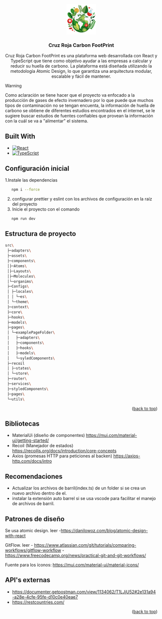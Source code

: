 <a name="readme-top"></a>

<div align="center">
  <a href="https://github.com/isabellaSolarte/Proyecto2-CruzRoja.git">
    <img src="public/icono-calculadora.png" alt="Logo" width="100" height="100">
  </a>

<h3 align="center">Cruz Roja Carbon FootPrint</h3>

  <p align="center">
    Cruz Roja Carbon FootPrint es una plataforma web desarrollada con React y TypeScript que tiene como objetivo ayudar a las empresas a calcular y reducir su huella de carbono. La plataforma está diseñada utilizando la metodología Atomic Design, lo que garantiza una arquitectura modular, escalable y fácil de mantener.
  </p>
</div>

> [!WARNING]
> Como aclaración se tiene hacer que el proyecto va enfocado a la producción de gases de efecto invernadero por lo que puede que muchos tipos de contaminación no se tengan encuenta, la información de huella de carbono se obtiene de diferentes estudios encontrados en el internet, se le sugiere buscar estudios de fuentes confiables que provean la información con la cuál se va a "alimentar" el sistema.

## Built With
- [![React][React-shield]][React-link]
- [![TypeScript][TypeScript-shield]][TypeScript-link]

## Configuración inicial
1.Instale las dependencias 
```sh
   npm i --force
   ```
2. configurar prettier y eslint con los archivos de configuración en la raíz del proyecto
3. Inicie el proyecto con el comando
```sh
   npm run dev
   ```

## Estructura de proyecto

```bash
src\
 ├─adapters\
 ├─assets\
 ├─components\
 │├─Atoms\
 │├─Layouts\
 │├─Molecules\
 │└─organims\
 ├─Configs\
 │ ├─locales\
 │ │ └─es\
 │ └─theme\
 ├─context\
 ├─core\
 ├─hooks\
 ├─models\
 ├─pages\
 │ └─examplePageFolder\
 │   ├─adapters\
 │   ├─components\
 │   ├─hooks\
 │   ├─models\
 │   └─syledComponents\
 ├─recoil
 │ ├─states\
 │ └─store\
 ├─router\
 ├─services\
 ├─styledComponents\
 ├─pages\
 └─utils\
```


<p align="right">(<a href="#readme-top">back to top</a>)</p>

[React-shield]: https://img.shields.io/badge/React-20232A?style=for-the-badge&logo=react&logoColor=61DAFB
[React-link]: https://reactjs.org/
[TypeScript-shield]: https://img.shields.io/badge/TypeScript-007ACC?style=for-the-badge&logo=typescript&logoColor=white
[TypeScript-link]: https://www.typescriptlang.org/

## Bibliotecas

- MaterialUi (diseño de componentes) https://mui.com/material-ui/getting-started/
- Recoil (Manejador de estados) https://recoiljs.org/docs/introduction/core-concepts
- Axios (promesas HTTP para peticiones al backen) https://axios-http.com/docs/intro

## Recomendaciones

- Actualizar los archivos de barril(index.ts) de un folder si se crea un nuevo archivo dentro de el.
- instalar la extensión auto barrel si se usa vscode para facilitar el manejo de archivos de barril.

## Patrones de diseño
Se usa atomic design.
leer -https://danilowoz.com/blog/atomic-design-with-react

GitFlow.
leer - https://www.atlassian.com/git/tutorials/comparing-workflows/gitflow-workflow - https://www.freecodecamp.org/news/practical-git-and-git-workflows/

Fuente para los íconos: https://mui.com/material-ui/material-icons/

## API's externas

- https://documenter.getpostman.com/view/1134062/T1LJjU52#2e131a94-a28e-4cfe-95fe-d10c0e40eae7
- https://restcountries.com/
<p align="right">(<a href="#readme-top">back to top</a>)</p>
